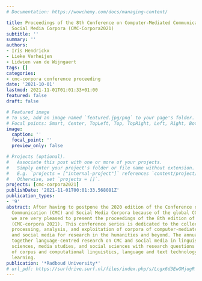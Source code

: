 ```yaml
---
# Documentation: https://wowchemy.com/docs/managing-content/

title: Proceedings of the 8th Conference on Computer-Mediated Communication CMC and
  Social Media Corpora (CMC-Corpora2021)
subtitle: ''
summary: ''
authors:
- Iris Hendrickx
- Lieke Verheijen
- Lidwien van de Wijngaert
tags: []
categories:
- cmc-corpora conference proceeding
date: '2021-10-01'
lastmod: 2021-11-01T01:01:33+01:00
featured: false
draft: false

# Featured image
# To use, add an image named `featured.jpg/png` to your page's folder.
# Focal points: Smart, Center, TopLeft, Top, TopRight, Left, Right, BottomLeft, Bottom, BottomRight.
image:
  caption: ''
  focal_point: ''
  preview_only: false

# Projects (optional).
#   Associate this post with one or more of your projects.
#   Simply enter your project's folder or file name without extension.
#   E.g. `projects = ["internal-project"]` references `content/project/deep-learning/index.md`.
#   Otherwise, set `projects = []`.
projects: [cmc-corpora2021]
publishDate: '2021-11-01T00:01:33.568081Z'
publication_types:
- '9'
abstract: After having to postpone the 2020 edition of the Conference on Computer-Mediated
  Communication (CMC) and Social Media Corpora because of the global COVID-19 pandemic,
  we are very pleased to present the proceedings of the 8th edition of the conference
  (CMC-corpora 2021). This conference series is dedicated to the collection, annotation,
  processing, analysis, and exploitation of corpora of computer-mediated communication
  and social media for research in the humanities and beyond. The annual event brings
  together language-centred research on CMC and social media in linguistics, communication
  sciences, media studies, and social sciences with research questions from the fields
  of corpus and computational linguistics, language and text technology, and machine
  learning.
publication: '*Radboud University*'
# url_pdf: https://surfdrive.surf.nl/files/index.php/s/Lcgx6d3EwGMjugR
---
```

